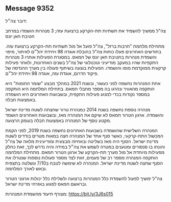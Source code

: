 ## Message 9352

דובר צה״ל:

צה"ל ממשיך להשמיד את תשתיות תת-הקרקע ברצועת עזה; 3 מנהרות הושמדו במרחב חטיבת חאן יונס

מתחילת מלחמת "חרבות ברזל", צה"ל פועל אל מול תשתיות תת-הקרקע ברצועת עזה. בחודשים האחרונים פעלו כוחות צה"ל בהובלת אוגדה 98 ויחידת יהל״ם לאיתור, מיפוי והשמדת מנהרות בחטיבת חאן יונס של חמאס. במסגרת הפעילות אותרו 3 מנהרות התקפיות שהיו במעקב מודיעיני וטכנולוגי של צה"ל בשנים האחרונות, ולאחר פעילות קרקעית ממוקדמת מופו והושמדו. הפעילות בוצעה בשיתוף פעולה בין מערך ההנדסה של פיקוד הדרום, אוגדת עזה, אוגדה 98 ויחידת יהל״ם.

אחת המנהרות נחשפה לפני כעשור, ובשנת 2021 במהלך מבצע "שומר החומות" היא הותקפה מהאוויר ונהרגו בה מספר מחבלי חמאס. בתחילת המלחמה היא הותקפה במספר נקודות בכדי למנוע פעילות התקפית, ובשבועות האחרונים היא הושמדה באמצעות חבלה. 

מנהרה נוספת נחשפה בשנת 2014 כמנהרת טרור שחצתה לשטח מדינת ישראל והושמדה. ארגון הטרור חמאס לא שיקם את המנהרה מאז, ובשבועות האחרונים הושמד מקטע נוסף של המנהרה באמצעות חבלה בעומק הרצועה. 

המנהרה השלישית שהושמדה בשבועות האחרונים נחשפה בשנת 2019, לפני הקמת המכשול התת-קרקעי, כאשר סנף אחד של המנהרה חצה במאות מטרים בודדים לשטח מדינת ישראל. הסנף היה מאז בשליטה ובאחיזה מבצעית ומודיעינית מלאה של צה"ל והונחו בו סנסורים ומטענים במטרה לשמש את צה״ל במידה והיה נדרש לכך, זאת כחלק מפעילות מיוחדת אל מול מערך תת-הקרקע של ארגון הטרור חמאס. מתחילת המלחמה הותקפה המנהרה מספר רב של פעמים, זאת לצד מספר פעולות נוספות שנטרלו את הסנף שחצה לשטח מדינת ישראל. המנהרה לא שימשה לטבח ב7/10 ונשלטה בתצפית ובאש לאורך המלחמה. 

צה"ל ימשיך לפעול להשמדת כלל המנהרות ברצועה ולשלילת כלל יכולות ארגוני הטרור ובראשם חמאס לפגוע באזרחי מדינת ישראל.

מצורף תיעוד מהשמדת המנהרות: https://bit.ly/3J6s015

